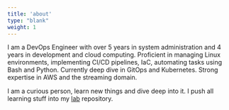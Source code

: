 ```yaml
---
title: 'about'
type: "blank"
weight: 1
---
```

I am a DevOps Engineer with over 5 years in system administration and 4 years in development and cloud computing. Proficient in managing Linux environments, implementing CI/CD pipelines, IaC, automating tasks using Bash and Python. Currently deep dive in GitOps and Kubernetes. Strong expertise in AWS and the streaming domain.

  <p>
    I am a curious person, learn new things and dive deep into it. I push all learning stuff into my 
      <a target="_blank" rel="noopener noreferrer" href="https://github.com/avramukk/lab.git">lab</a> repository.
  </p>
